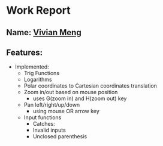 
# Work Report

## Name: <ins> Vivian Meng </ins>

## Features:



- Implemented:
  - Trig Functions
  - Logarithms
  - Polar coordinates to Cartesian coordinates translation
  - Zoom in/out based on mouse position
      - uses G(zoom in) and H(zoom out) key
  - Pan left/right/up/down
     - using mouse OR arrow key
  - Input functions
      - Catches:
      - Invalid inputs
      - Unclosed parenthesis
  




